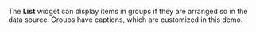 The **List** widget can display items in&nbsp;groups if&nbsp;they are arranged so&nbsp;in&nbsp;the data source. Groups have captions, which are customized in&nbsp;this demo.